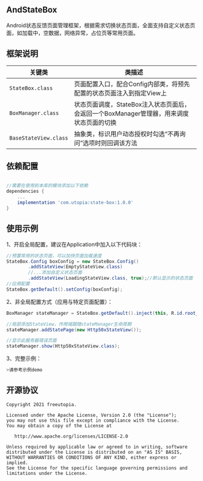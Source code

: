 ## AndStateBox

Android状态反馈页面管理框架，根据需求切换状态页面，全面支持自定义状态页面，如加载中，空数据，网络异常，占位页等常用页面。

## 框架说明
|关键类|类描述|
|---|---|
|`StateBox.class`|页面配置入口，配合Config内部类，将预先配置的状态页面注入到指定View上|
|`BoxManager.class`|状态页面调度，StateBox注入状态页面后，会返回一个BoxManager管理器，用来调度状态页面的切换
|`BaseStateView.class`|抽象类，标识用户动态授权时勾选“不再询问”选项时则回调该方法|


## 依赖配置

```groovy

//需要在使用到本库的模块添加以下依赖
dependencies {
    ...
    implementation 'com.utopia:state-box:1.0.0'
}

```

## 使用示例
1、开启全局配置，建议在Application中加入以下代码块：
````java
//预置常用的状态页面，可以加快页面加载速度
StateBox.Config boxConfig = new StateBox.Config()
        .addStateView(EmptyStateView.class)       
        //...添加自定义状态页面       
        .addStateView(LoadingStateView.class, true);//默认显示的状态页面
//应用配置
StateBox.getDefault().setConfig(boxConfig);
````

2、非全局配置方式（应用与特定页面配置）：
````java
BoxManager stateManager = StateBox.getDefault().inject(this, R.id.root_view, v -> loadData());

//局部添加StateView，作用域跟随stateManager生命周期
stateManager.addStatePage(new Http50xStateView());

//显示此服务器错误页面
stateManager.show(Http50xStateView.class);


````

3、完整示例：
````java
>请参考示例demo
````
## 开源协议
```text
Copyright 2021 freeutopia.

Licensed under the Apache License, Version 2.0 (the "License");
you may not use this file except in compliance with the License.
You may obtain a copy of the License at

   http://www.apache.org/licenses/LICENSE-2.0

Unless required by applicable law or agreed to in writing, software
distributed under the License is distributed on an "AS IS" BASIS,
WITHOUT WARRANTIES OR CONDITIONS OF ANY KIND, either express or implied.
See the License for the specific language governing permissions and
limitations under the License.
```